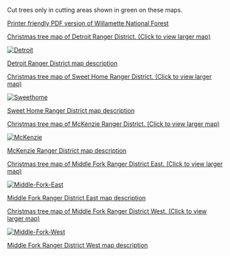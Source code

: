 Cut trees only in cutting areas shown in green on these maps.

[Printer friendly PDF version of Willamette National Forest](https://www.fs.usda.gov/Internet/FSE_DOCUMENTS/stelprdb5090645.pdf)


[Christmas tree map of Detroit Ranger District. (Click to view larger map)](/assets/img/maps/detroit-map.png)

[![Detroit](/assets/img/maps/detroit-map-thumb.png)](/assets/img/maps/detroit-map.png)

[Detroit Ranger District map description](/christmas-trees/forests/willamette/maps/detroit)

[Christmas tree map of Sweet Home Ranger District. (Click to view larger map)](/assets/img/maps/sweethome-map.png)

[![Sweethome](/assets/img/maps/sweethome-map-thumb.png)](/assets/img/maps/sweethome-map.png)

[Sweet Home Ranger District map description](/christmas-trees/forests/willamette/maps/sweet-home)

[Christmas tree map of McKenzie Ranger District. (Click to view larger map)](/assets/img/maps/mckenzie-map.png)

[![McKenzie](/assets/img/maps/mckenzie-map-thumb.png)](/assets/img/maps/mckenzie-map.png)

[McKenzie Ranger District map description](/christmas-trees/forests/willamette/maps/mckenzie)

[Christmas tree map of Middle Fork Ranger District East. (Click to view larger map)](/assets/img/maps/middle-fork-east.png)

[![Middle-Fork-East](/assets/img/maps/middle-fork-east-thumb.png)](/assets/img/maps/middle-fork-east.png)

[Middle Fork Ranger District East map description](/christmas-trees/forests/willamette/maps/middle-fork-east)

[Christmas tree map of Middle Fork Ranger District West. (Click to view larger map)](/assets/img/maps/middle-fork-west.png)

[![Middle-Fork-West](/assets/img/maps/middle-fork-west-thumb.png)](/assets/img/maps/middle-fork-west.png)

[Middle Fork Ranger District West map description](/christmas-trees/forests/willamette/maps/middle-fork-west)